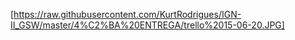 [https://raw.githubusercontent.com/KurtRodrigues/IGN-II_GSW/master/4%C2%BA%20ENTREGA/trello%2015-06-20.JPG]
